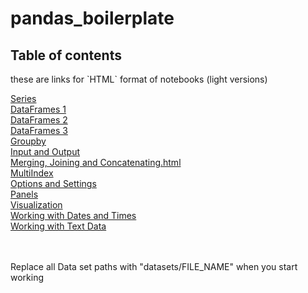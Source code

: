# pandas_boilerplate

<h2>Table of contents</h2>
<p> these are links for `HTML` format of notebooks (light versions) </p>
<p><a href="https://srisatyalokesh.github.io/pandas_boilerplate/Series.html">Series</a> <br>
  <a href="https://srisatyalokesh.github.io/pandas_boilerplate/DataFrames1.html">DataFrames 1</a> <br>
  <a href="https://srisatyalokesh.github.io/pandas_boilerplate/DataFrames%202.html">DataFrames 2</a> <br>
  <a href="https://srisatyalokesh.github.io/pandas_boilerplate/DataFrames%203.html">DataFrames 3</a> <br>
  <a href="https://srisatyalokesh.github.io/pandas_boilerplate/Groupby.html">Groupby</a> <br>
  <a href="/Input%20and%20Output.html">Input and Output</a> <br>
  <a href="https://srisatyalokesh.github.io/pandas_boilerplate/Merging,%20Joining%20and%20Concatenating.html">Merging, Joining and Concatenating.html</a> <br>
  <a href="https://srisatyalokesh.github.io/pandas_boilerplate/MultiIndex.html">MultiIndex</a>  <br>
   <a href="https://srisatyalokesh.github.io/pandas_boilerplate/Options%20and%20Settings.html">Options and Settings</a> <br>
    <a href="https://srisatyalokesh.github.io/pandas_boilerplate/Panels.html">Panels</a> <br>
    <a href="https://srisatyalokesh.github.io/pandas_boilerplate/Visualization.html">Visualization</a> <br>
      <a href="https://srisatyalokesh.github.io/pandas_boilerplate/Working%20with%20Dates%20and%20Times.html">Working with Dates and Times</a> <br>
      <a href="https://srisatyalokesh.github.io/pandas_boilerplate/Working%20with%20Text%20Data.html">Working with Text Data</a> <br>
  <br>
  <br>
  <P> Replace all Data set paths with "datasets/FILE_NAME" when you start working</p>
 <br>
